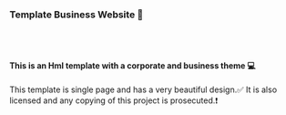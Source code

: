 ### Template Business Website 🔔

<br>


<br>

#### This is an Hml template with a corporate and business theme 💻
This template is single page and has a very beautiful design.✅ 
It is also licensed and any copying of this project is prosecuted.❗
